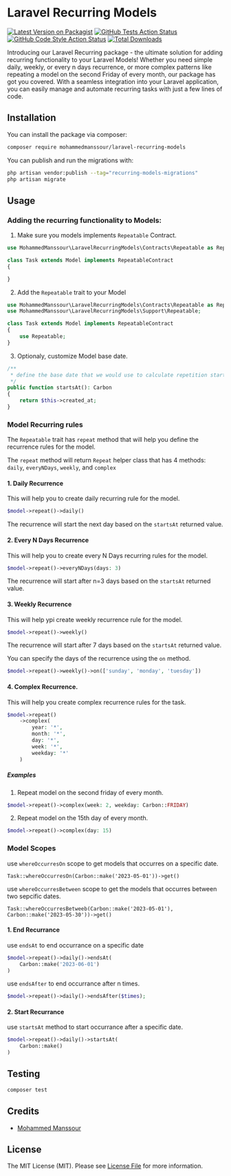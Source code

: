 # Laravel Recurring Models

[![Latest Version on Packagist](https://img.shields.io/packagist/v/mohammedmanssour/laravel-recurring-models.svg?style=flat-square)](https://packagist.org/packages/mohammedmanssour/laravel-recurring-models)
[![GitHub Tests Action Status](https://img.shields.io/github/actions/workflow/status/mohammedmanssour/laravel-recurring-models/run-tests.yml?branch=master&label=tests&style=flat-square)](https://github.com/mohammedmanssour/laravel-recurring-models/actions?query=workflow%3Arun-tests+branch%3Amaster)
[![GitHub Code Style Action Status](https://img.shields.io/github/actions/workflow/status/mohammedmanssour/laravel-recurring-models/fix-php-code-style-issues.yml?branch=master&label=code%20style&style=flat-square)](https://github.com/mohammedmanssour/laravel-recurring-models/actions?query=workflow%3A"Fix+PHP+code+style+issues"+branch%3Amaster)
[![Total Downloads](https://img.shields.io/packagist/dt/mohammedmanssour/laravel-recurring-models.svg?style=flat-square)](https://packagist.org/packages/mohammedmanssour/laravel-recurring-models)

Introducing our Laravel Recurring package - the ultimate solution for adding recurring functionality to your Laravel Models! Whether you need simple daily, weekly, or every n days recurrence, or more complex patterns like repeating a model on the second Friday of every month, our package has got you covered. With a seamless integration into your Laravel application, you can easily manage and automate recurring tasks with just a few lines of code.

## Installation

You can install the package via composer:

```bash
composer require mohammedmanssour/laravel-recurring-models
```

You can publish and run the migrations with:

```bash
php artisan vendor:publish --tag="recurring-models-migrations"
php artisan migrate
```

## Usage

### Adding the recurring functionality to Models:

1. Make sure you models implements `Repeatable` Contract.

```php
use MohammedManssour\LaravelRecurringModels\Contracts\Repeatable as RepeatableContract;

class Task extends Model implements RepeatableContract
{

}
```

2. Add the `Repeatable` trait to your Model

```php
use MohammedManssour\LaravelRecurringModels\Contracts\Repeatable as RepeatableContract;
use MohammedManssour\LaravelRecurringModels\Support\Repeatable;

class Task extends Model implements RepeatableContract
{
    use Repeatable;
}
```

3. Optionaly, customize Model base date.

```php
/**
 * define the base date that we would use to calculate repetition start_at
 */
public function startsAt(): Carbon
{
    return $this->created_at;
}
```

### Model Recurring rules

The `Repeatable` trait has `repeat` method that will help you define the recurrence rules for the model.

The `repeat` method will return `Repeat` helper class that has 4 methods: `daily`, `everyNDays`, `weekly`, and `complex`

#### 1. Daily Recurrence

This will help you to create daily recurring rule for the model.

```php
$model->repeat()->daily()
```

The recurrence will start the next day based on the `startsAt` returned value.

#### 2. Every N Days Recurrence

This will help you to create every N Days recurring rules for the model.

```php
$model->repeat()->everyNDays(days: 3)
```

The recurrence will start after n=3 days based on the `startsAt` returned value.

#### 3. Weekly Recurrence

This will help ypi create weekly recurrence rule for the model.

```php
$model->repeat()->weekly()
```

The recurrence will start after 7 days based on the `startsAt` returned value.

You can specify the days of the recurrence using the `on` method.

```php
$model->repeat()->weekly()->on(['sunday', 'monday', 'tuesday'])
```

#### 4. Complex Recurrence.

This will help you create complex recurrence rules for the task.

```php
$model->repeat()
    ->complex(
        year: '*',
        month: '*',
        day: '*',
        week: '*',
        weekday: '*'
    )
```

##### Examples

1. Repeat model on the second friday of every month.

```php
$model->repeat()->complex(week: 2, weekday: Carbon::FRIDAY)
```

2. Repeat model on the 15th day of every month.

```php
$model->repeat()->complex(day: 15)
```

### Model Scopes

use `whereOccurresOn` scope to get models that occurres on a specific date.

```
Task::whereOccurresOn(Carbon::make('2023-05-01'))->get()
```

use `whereOccurresBetween` scope to get the models that occurres between two sepcific dates.

```
Task::whereOccurresBetweeb(Carbon::make('2023-05-01'), Carbon::make('2023-05-30'))->get()
```

#### 1. End Recurrance

use `endsAt` to end occurrance on a specific date

```php
$model->repeat()->daily()->endsAt(
    Carbon::make('2023-06-01')
)
```

use `endsAfter` to end occurrance after n times.

```php
$model->repeat()->daily()->endsAfter($times);
```

#### 2. Start Recurrance

use `startsAt` method to start occurrance after a specific date.

```php
$model->repeat()->daily()->startsAt(
    Carbon::make()
)
```

## Testing

```bash
composer test
```

## Credits

-   [Mohammed Manssour](https://github.com/mohammedmanssour)

## License

The MIT License (MIT). Please see [License File](LICENSE.md) for more information.

